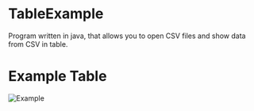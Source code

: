 # TableExample
Program written in java, that allows you to open CSV files and show data from CSV in table.
# Example Table
![Example](https://i.imgur.com/HZYlzIM.png)
